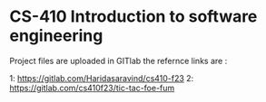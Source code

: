 # CS-410 Introduction to software engineering 
Project files are uploaded in GITlab the refernce links are :

1:  https://gitlab.com/Haridasaravind/cs410-f23
2:  https://gitlab.com/cs410f23/tic-tac-foe-fum

